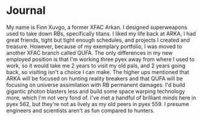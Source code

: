 # Journal

My name is Finn Xuvgo, a former XFAC Arkan. I designed superweapons used to take down RBs, specifically titans. I liked my life back at ARKA, I had great friends, tight but tight enough schedules, and projects I created and treasure. However, because of my exemplary portfolio, I was moved to another XFAC branch called QUFA. The only differences in my new employed position is that I'm working three pyex away from where I used to work, so it would take me 2 years to visit my old pals, and 2 years going back, so visiting isn't a choice I can make. The higher ups mentioned that ARKA will be focused on hunting reality breakers and that QUFA will be focusing on universe assimilation with RB permanent damages. I'd build gigantic photon blasters less and build some space warping technology more, which I'm not very fond of. I've met a handful of brilliant minds here in pyex 562, but they're not as lively as my old peers in pyex 559. I presume engineers and scientists aren't as fun compared to hunters.
